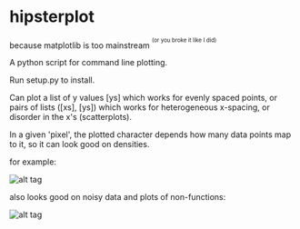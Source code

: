 hipsterplot
===========

because matplotlib is too mainstream <sup><sup>(or you broke it like I did)</sup></sup>

A python script for command line plotting. 

Run setup.py to install.

Can plot a list of y values [ys] which works for evenly spaced points, or pairs of lists ([xs], [ys]) which works for heterogeneous x-spacing, or disorder in the x's (scatterplots).

In a given 'pixel', the plotted character depends how many data points map to it, so it can look good on densities.

for example:

![alt tag](http://i.imgur.com/uTySFPA.png)

also looks good on noisy data and plots of non-functions:

![alt tag](http://i.imgur.com/cedrFqR.png)
